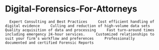 # Digital-Forensics-For-Attorneys
      Expert Consulting and Best Practices     Cost efficient handling of digital evidence     Culling and reduction of high-volume data sets     Quality acquisition of data and processing     Fast turn-around times including emergency 24-hour services.     Customized relationships to suit your firm’s workflow and preferences     Professionally documented and certified Forensic Reports

